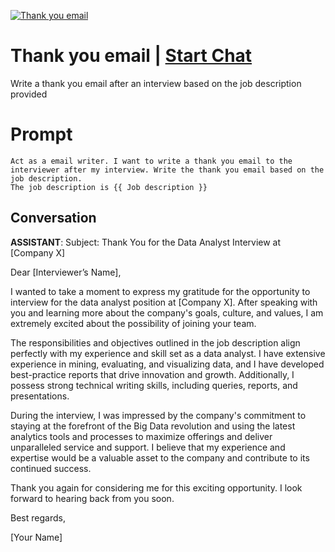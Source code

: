 
[![Thank you email](https://flow-prompt-covers.s3.us-west-1.amazonaws.com/icon/vintage/vint_1.png)](https://gptcall.net/chat.html?data=%7B%22contact%22%3A%7B%22id%22%3A%22ONJodMp0KJ6Bmy0-u8s64%22%2C%22flow%22%3Atrue%7D%7D)
# Thank you email | [Start Chat](https://gptcall.net/chat.html?data=%7B%22contact%22%3A%7B%22id%22%3A%22ONJodMp0KJ6Bmy0-u8s64%22%2C%22flow%22%3Atrue%7D%7D)
Write a thank you email after an interview based on the job description provided

# Prompt

```
Act as a email writer. I want to write a thank you email to the interviewer after my interview. Write the thank you email based on the job description. 
The job description is {{ Job description }}
```

## Conversation

**ASSISTANT**: Subject: Thank You for the Data Analyst Interview at [Company X]



Dear [Interviewer’s Name],



I wanted to take a moment to express my gratitude for the opportunity to interview for the data analyst position at [Company X]. After speaking with you and learning more about the company's goals, culture, and values, I am extremely excited about the possibility of joining your team.



The responsibilities and objectives outlined in the job description align perfectly with my experience and skill set as a data analyst. I have extensive experience in mining, evaluating, and visualizing data, and I have developed best-practice reports that drive innovation and growth. Additionally, I possess strong technical writing skills, including queries, reports, and presentations.



During the interview, I was impressed by the company's commitment to staying at the forefront of the Big Data revolution and using the latest analytics tools and processes to maximize offerings and deliver unparalleled service and support. I believe that my experience and expertise would be a valuable asset to the company and contribute to its continued success.



Thank you again for considering me for this exciting opportunity. I look forward to hearing back from you soon.



Best regards,



[Your Name]


